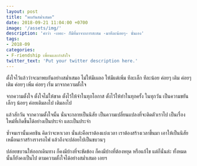 ```yaml
---
layout: post
title: "พบกันสม่ำเสมอ"
date: 2018-09-21 11:04:00 +0700
image: '/assets/img/'
description: 'คำว่า -เยอะ- ก็มีที่มาจากการสะสม -มาทีละน้อยๆ- นั่นเอง'
tags:
- 2018-09
categories:
- F-riendship เพื่อนและกำลังใจ
twitter_text: 'Put your twitter description here.'
---
```

ตั้งใจไว้แล้วว่าจะมาพบกันอย่างสม่ำเสมอ ไม่ให้มีเผลอ ให้มีแต่เพิ่ม ทีละเล็ก ทีละน้อย ค่อยๆ เติม ค่อยๆ เติม ค่อยๆ เพิ่ม ค่อยๆ เริ่ม มาจากความตั้งใจ

จากความตั้งใจ ตั้งใจไม่ให้ขาด ตั้งไว้ให้จำในทุกโอกาส ตั้งไว้ให้ทำในทุกครั้ง ในทุกวัน เป็นความขยันเล็กๆ น้อยๆ ค่อยเติมลงไป เติมลงไป

แล้วสักวัน จากความตั้งใจนั้น นั่นจะกลายเป็นนิสัย เป็นความเปลี่ยนแปลงที่จะติดตัวเราไป เป็นเรื่องใหม่ที่เกิดขึ้นได้อย่างเป็นประจำ และเป็นประจำ

ซ้ำจนเรานั้นเคยชิน คิดว่าจะหาเวลา นั่นล่ะคือเราต้องแบ่งเวลา เราต้องสร้างเวลาขึ้นมา เอาให้เป็นนิสัย เหมือนเราสร้างรางรถไฟ แล้วถึงจะปล่อยไปเป็นขบวนๆ

ปล่อยขบวนให้ออกเดินทาง ก็คงมีบ้างที่จะขัดข้อง ก็คงมีบ้างที่ต้องหยุด หรือแก้ไข แต่ก็นั่นล่ะ ทั้งหมดนั้นก็ยังคงเป็นไป ตามความตั้งใจได้อย่างสม่ำเสมอ เอยฯ
